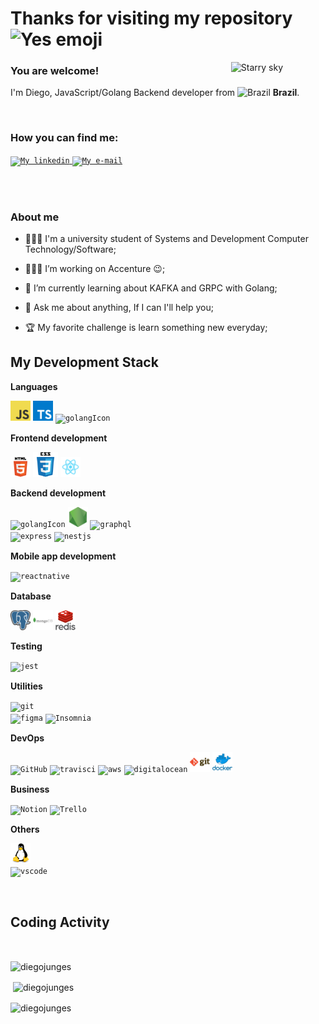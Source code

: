 # Thanks for visiting my repository <img width="30" src="https://emojis.slackmojis.com/emojis/images/1584725315/8264/blob-sign-yes.gif?1584725315" alt="Yes emoji" />

<img align="right" width="30%" src="https://media.giphy.com/media/24C2paIV0IBEY/giphy.gif" alt="Starry sky" />

### You are welcome!
<p>
  I'm Diego, JavaScript/Golang Backend developer from 
  <img width="16" src="https://seeklogo.com/images/F/flag-of-brazil-logo-94D3E82278-seeklogo.com.png" alt="Brazil" />
  <b>Brazil</b>.
</p>

<br/>

### How you can find me:

<a href="https://www.linkedin.com/in/diego-junges/">
  <code><img alt="My linkedin" width="28" src="https://emojis.slackmojis.com/emojis/images/1470343326/711/linkedin.png?1470343326" /></code>
</a>

<a href="mailto:diegojunges@hotmail.com">
  <code><img alt="My e-mail" width="32" src="https://emojis.slackmojis.com/emojis/images/1531855342/4249/outlook.png?1531855342" /></code>
</a>

<br/><br/>

### About me

- 👨🏻‍🚀 I'm a university student of Systems and Development Computer Technology/Software;

- 👨🏻‍💻 I’m working on Accenture :wink:;

- 🌱 I’m currently learning about KAFKA and GRPC with Golang; 

- 💬 Ask me about anything, If I can I'll help you;

- 🏆 My favorite challenge is learn something new everyday;

## My Development Stack

**Languages**

<code><img height="32" src="https://raw.githubusercontent.com/github/explore/80688e429a7d4ef2fca1e82350fe8e3517d3494d/topics/javascript/javascript.png" alt="Javascript"/></code>
<code><img height="32" src="https://raw.githubusercontent.com/github/explore/80688e429a7d4ef2fca1e82350fe8e3517d3494d/topics/typescript/typescript.png" alt="Typescript"/></code>
<code><img height="32" src="https://www.vectorlogo.zone/logos/golang/golang-icon.svg" alt="golangIcon"/></code>

**Frontend development**

<code><img src="https://raw.githubusercontent.com/devicons/devicon/master/icons/html5/html5-original-wordmark.svg" alt="html5" height="32"/></code>
<code><img src="https://raw.githubusercontent.com/devicons/devicon/master/icons/css3/css3-original-wordmark.svg" alt="css3" height="40"/></code>
<code><img height="32" src="https://raw.githubusercontent.com/github/explore/80688e429a7d4ef2fca1e82350fe8e3517d3494d/topics/react/react.png" alt="React"/></code>

**Backend development**

<code><img height="32" src="https://www.vectorlogo.zone/logos/golang/golang-icon.svg" alt="golangIcon"/></code>
<code><img height="32" src="https://raw.githubusercontent.com/github/explore/80688e429a7d4ef2fca1e82350fe8e3517d3494d/topics/nodejs/nodejs.png" alt="Nodejs"/></code>
<code><img height="32" src="https://www.vectorlogo.zone/logos/graphql/graphql-icon.svg" alt="graphql" /> </code>
<code><img src="https://pngimage.net/wp-content/uploads/2018/05/express-js-png-5.png" alt="express" height="32"/></code>
<code><img height="32" src="https://d33wubrfki0l68.cloudfront.net/e937e774cbbe23635999615ad5d7732decad182a/26072/logo-small.ede75a6b.svg" alt="nestjs" /></code>

**Mobile app development**

<code><img height="32" src="https://reactnative.dev/img/header_logo.svg" alt="reactnative" /> </a></code>

**Database**

<code><img height="32" src="https://raw.githubusercontent.com/github/explore/80688e429a7d4ef2fca1e82350fe8e3517d3494d/topics/postgresql/postgresql.png" alt="PostegreSQL"/></code>
<code><img height="32" src="https://raw.githubusercontent.com/github/explore/80688e429a7d4ef2fca1e82350fe8e3517d3494d/topics/mongodb/mongodb.png" alt="MongoDB"/></code>
<code><img height="32" src="https://raw.githubusercontent.com/devicons/devicon/master/icons/redis/redis-original-wordmark.svg" alt="redis" /> </code>

**Testing**

<code><img height="32" src="https://www.vectorlogo.zone/logos/jestjsio/jestjsio-icon.svg" alt="jest" /></code>

**Utilities**

<code><img height="32" src="https://www.vectorlogo.zone/logos/git-scm/git-scm-icon.svg" alt="git" /> </a></code>
<code><img src="https://www.vectorlogo.zone/logos/figma/figma-icon.svg" alt="figma" height="32"/></code>
<code><img height="32" src="https://dashboard.snapcraft.io/site_media/appmedia/2018/04/twitter-card-icon.png" alt="Insomnia"/></code>

**DevOps**

<code><img height="32" src="https://cdn3.iconfinder.com/data/icons/inficons/512/github.png" alt="GitHub"/></code>
<code><img src="https://www.vectorlogo.zone/logos/travis-ci/travis-ci-icon.svg" alt="travisci" height="32"/></code>
<code><img src="https://www.starburstdata.com/wp-content/uploads/2020/06/aws-logo-white-1.png" alt="aws" height="32"/></code>
<code><img height="32" src="https://emojis.slackmojis.com/emojis/images/1471543628/1047/digitalocean.png?1471543628" alt="digitalocean"></code>
<code><img height="32" src="https://raw.githubusercontent.com/github/explore/80688e429a7d4ef2fca1e82350fe8e3517d3494d/topics/git/git.png" alt="Git"/></code>
<code><img height="32" src="https://raw.githubusercontent.com/github/explore/80688e429a7d4ef2fca1e82350fe8e3517d3494d/topics/docker/docker.png" alt="Docker"/></code>

**Business**

<code><img height="32" src="https://cdn.iconscout.com/icon/free/png-512/notion-1693557-1442598.png" alt="Notion"/></code>
<code><img height="32" src="https://cdn.iconscout.com/icon/free/png-512/trello-6-569395.png" alt="Trello"/></code>

**Others**

<code><img height="32" src="https://raw.githubusercontent.com/devicons/devicon/master/icons/linux/linux-original.svg" alt="linux"/> </code>
<code><img height="32" src="https://emojis.slackmojis.com/emojis/images/1470349963/724/vsonline.png?1470349963" alt="vscode"/></code>

<br/>

## Coding Activity

<br/>

<p><img align="center" src="https://github-readme-stats.vercel.app/api/top-langs?username=diegojunges&show_icons=true&locale=en&layout=compact" alt="diegojunges" /></p>

<p>&nbsp;<img align="center" src="https://github-readme-stats.vercel.app/api?username=diegojunges&show_icons=true&locale=en" alt="diegojunges" /></p>

<p><img align="center" src="https://github-readme-streak-stats.herokuapp.com/?user=diegojunges&" alt="diegojunges" /></p>

<br/>
